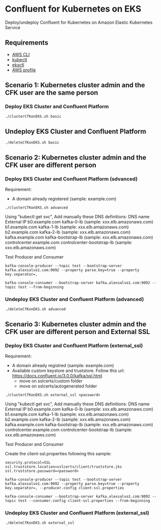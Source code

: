 # Confluent for Kubernetes on EKS

Deploy/undeploy Confluent for Kubernetes on Amazon Elastic Kubernetes Service

## Requirements

* [AWS CLI](https://docs.aws.amazon.com/cli/latest/userguide/getting-started-install.html#getting-started-install-instructions)
* [kubectl](https://kubernetes.io/docs/tasks/tools/)
* [eksctl](https://docs.aws.amazon.com/eks/latest/userguide/eksctl.html)
* [AWS profile](https://docs.aws.amazon.com/cli/latest/userguide/cli-configure-profiles.html)

## Scenario 1: Kubernetes cluster admin and the CFK user are the same person

### Deploy EKS Cluster and Confluent Platform

```console
./clusterCfKonEKS.sh basic
```

## Undeploy EKS Cluster and Confluent Platform

```console
./deleteCfKonEKS.sh basic
```

## Scenario 2: Kubernetes cluster admin and the CFK user are different person

### Deploy EKS Cluster and Confluent Platform (sdvanced)

Requirement:

* A domain already registered (sample: example.com)

```console
./clusterCfKonEKS.sh advanced
```

Using "kubectl get svc", Add manually these DNS definitions:
DNS name                    External IP
b0.example.com              kafka-0-lb                  (sample: xxx.elb.amazonaws.com)
b1.example.com              kafka-1-lb                  (sample: xxx.elb.amazonaws.com)
b2.example.com              kafka-2-lb                  (sample: xxx.elb.amazonaws.com)
kafka.example.com           kafka-bootstrap-lb          (sample: xxx.elb.amazonaws.com)
controlcenter.example.com   controlcenter-bootstrap-lb  (sample: xxx.elb.amazonaws.com)

Test Producer and Consumer

```console
kafka-console-producer --topic test --bootstrap-server kafka.alexsalvo1.com:9092 --property parse.key=true --property key.separator=,

kafka-console-consumer --bootstrap-server kafka.alexsalvo1.com:9092 --topic test --from-beginning
```

### Undeploy EKS Cluster and Confluent Platform (advanced)

```console
./deleteCfKonEKS.sh advanced
```

## Scenario 3: Kubernetes cluster admin and the CFK user are different person and External SSL

### Deploy EKS Cluster and Confluent Platform (external_ssl)

Requirement:

* A domain already registred (sample: example.com)
* Available custom keystore and truststore. Follow this url: <https://docs.confluent.io/3.0.0/kafka/ssl.html>
  * move on sslcerts/custom folder
  * move on sslcerts/autogenerated folder

```console
./clusterCfKonEKS.sh external_ssl <password>
```

Using "kubectl get svc", Add manually these DNS definitions:
DNS name                    External IP
b0.example.com              kafka-0-lb                  (sample: xxx.elb.amazonaws.com)
b1.example.com              kafka-1-lb                  (sample: xxx.elb.amazonaws.com)
b2.example.com              kafka-2-lb                  (sample: xxx.elb.amazonaws.com)
kafka.example.com           kafka-bootstrap-lb          (sample: xxx.elb.amazonaws.com)
controlcenter.example.com   controlcenter-bootstrap-lb  (sample: xxx.elb.amazonaws.com)

Test Producer and Consumer

Create the client-ssl.properties following this sample:

```console
security.protocol=SSL
ssl.truststore.location=sslcerts/client/truststore.jks
ssl.truststore.password=<password>
```

```console
kafka-console-producer --topic test --bootstrap-server kafka.alexsalvo1.com:9092 --property parse.key=true --property key.separator=, --producer.config client-ssl.properties

kafka-console-consumer --bootstrap-server kafka.alexsalvo1.com:9092 --topic test --consumer.config client-ssl.properties --from-beginning
```

### Undeploy EKS Cluster and Confluent Platform (external_ssl)

```console
./deleteCfKonEKS.sh external_ssl
```
